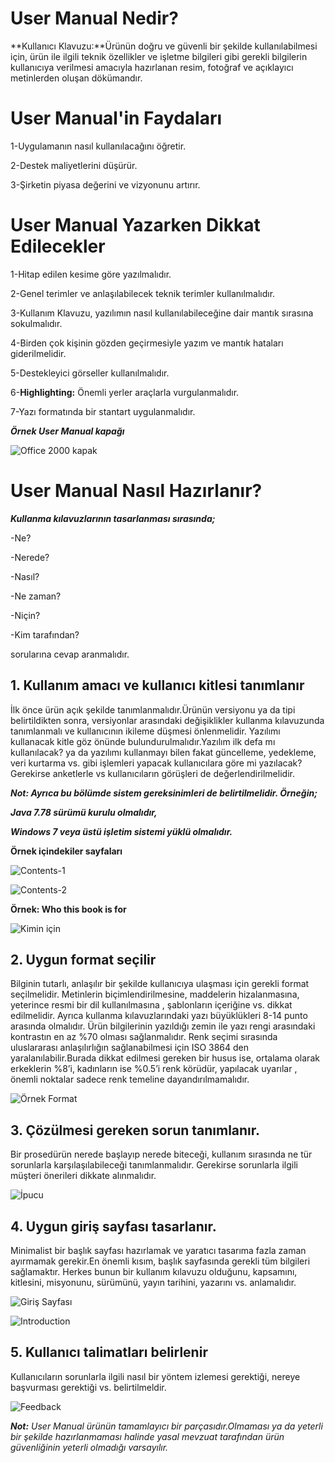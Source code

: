  

# User Manual Nedir?
**Kullanıcı Klavuzu:**Ürünün doğru ve güvenli bir şekilde kullanılabilmesi için, ürün ile ilgili teknik özellikler ve işletme bilgileri gibi gerekli bilgilerin kullanıcıya verilmesi amacıyla hazırlanan resim, fotoğraf ve açıklayıcı metinlerden oluşan dökümandır.

# User Manual'in Faydaları

1-Uygulamanın nasıl kullanılacağını öğretir.

2-Destek maliyetlerini düşürür.

3-Şirketin piyasa değerini ve vizyonunu artırır.

# User Manual Yazarken Dikkat Edilecekler

1-Hitap edilen kesime göre yazılmalıdır.

2-Genel terimler ve anlaşılabilecek teknik terimler kullanılmalıdır.

3-Kullanım Klavuzu, yazılımın nasıl kullanılabileceğine dair mantık sırasına sokulmalıdır.

4-Birden çok kişinin gözden geçirmesiyle yazım ve mantık hataları giderilmelidir.

5-Destekleyici görseller kullanılmalıdır.

6-**Highlighting:** Önemli yerler araçlarla vurgulanmalıdır.

7-Yazı formatında bir stantart uygulanmalıdır.

***Örnek User Manual kapağı***

![**Office 2000 kapak**](https://images-na.ssl-images-amazon.com/images/I/51H7HMP81VL._SX372_BO1,204,203,200_.jpg)


# User Manual Nasıl Hazırlanır?

***Kullanma kılavuzlarının tasarlanması sırasında;***


-Ne?

-Nerede?

-Nasıl?

-Ne zaman?

-Niçin?

-Kim tarafından?

sorularına cevap aranmalıdır.



## 1. Kullanım amacı ve kullanıcı kitlesi tanımlanır
İlk önce ürün açık şekilde tanımlanmalıdır.Ürünün versiyonu ya da tipi belirtildikten sonra, versiyonlar arasındaki değişiklikler kullanma kılavuzunda tanımlanmalı ve kullanıcının ikileme düşmesi önlenmelidir. Yazılımı kullanacak kitle göz önünde bulundurulmalıdır.Yazılım ilk defa mı kullanılacak? ya da yazılımı kullanmayı bilen fakat güncelleme, yedekleme, veri kurtarma vs. gibi işlemleri yapacak kullanıcılara göre mi yazılacak? Gerekirse anketlerle vs kullanıcıların görüşleri de değerlendirilmelidir.

***Not: Ayrıca bu bölümde sistem gereksinimleri de belirtilmelidir.  Örneğin;***

***Java 7.78 sürümü kurulu olmalıdır,***

***Windows 7 veya üstü işletim sistemi yüklü olmalıdır.***



**Örnek içindekiler sayfaları**

![**Contents-1**](images/contents.png)



![**Contents-2**](images/içindekiler%20excel.png)


**Örnek: Who this book is for**


![**Kimin için**](images/kimin%20için.png)



## 2. Uygun format seçilir
Bilginin tutarlı, anlaşılır bir şekilde kullanıcıya ulaşması için gerekli format seçilmelidir. Metinlerin biçimlendirilmesine, maddelerin hizalanmasına, yeterince resmi bir dil kullanılmasına , şablonların içeriğine vs. dikkat edilmelidir.
Ayrıca kullanma kılavuzlarındaki  yazı büyüklükleri 8-14 punto arasında olmalıdır. Ürün bilgilerinin yazıldığı zemin ile yazı rengi arasındaki kontrastın en az %70 olması sağlanmalıdır.
Renk seçimi sırasında uluslararası anlaşılırlığın sağlanabilmesi için ISO 3864 den yaralanılabilir.Burada dikkat edilmesi gereken bir husus ise, ortalama olarak erkeklerin %8’i, kadınların ise %0.5’i renk körüdür, yapılacak uyarılar , önemli noktalar sadece renk temeline dayandırılmamalıdır.

![**Örnek Format**](images/örnek%20format.png)

## 3. Çözülmesi gereken sorun tanımlanır.
Bir prosedürün nerede başlayıp nerede biteceği, kullanım sırasında ne tür sorunlarla karşılaşılabileceği tanımlanmalıdır. Gerekirse sorunlarla ilgili müşteri önerileri dikkate alınmalıdır.


![**İpucu**](images/ipucu.png)


## 4. Uygun giriş sayfası tasarlanır.
Minimalist bir başlık sayfası hazırlamak ve yaratıcı tasarıma fazla zaman ayırmamak gerekir.En önemli kısım, başlık sayfasında gerekli tüm bilgileri sağlamaktır. Herkes bunun bir kullanım kılavuzu olduğunu, kapsamını, kitlesini, misyonunu, sürümünü, yayın tarihini, yazarını vs. anlamalıdır.

![**Giriş Sayfası**](images/Başlık.png)



![**Introduction**]( images/introduction.png)

## 5. Kullanıcı talimatları belirlenir
Kullanıcıların sorunlarla ilgili nasıl bir yöntem izlemesi gerektiği, nereye başvurması gerektiği vs. belirtilmeldir.

![**Feedback**](images/feedback.png)

***Not:*** *User Manual ürünün tamamlayıcı bir parçasıdır.Olmaması ya da yeterli bir şekilde hazırlanmaması halinde yasal mevzuat tarafından ürün güvenliğinin yeterli olmadığı varsayılır.*







